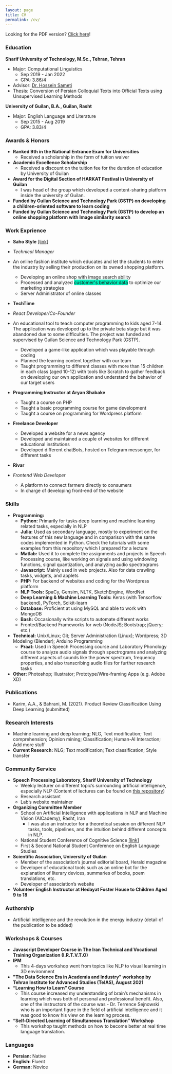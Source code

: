 ```yaml
---
layout: page
title: CV
permalink: /cv/
---
```

Looking for the PDF version? [Click here](#)!

### Education
**Sharif University of Technology, M.Sc., Tehran, Tehran**<br>
- Major: Computational Linguistics
    - Sep 2019 - Jan 2022
    - GPA: 3.86/4
- Advisor: [Dr. Hossein Sameti](http://sharif.edu/~sameti/)
- Thesis: Conversion of Persian Colloquial Texts into Official Texts using Unsupervised Learning Methods

**University of Guilan, B.A., Guilan, Rasht**<br>
- Major: English Language and Literature
    - Sep 2015 - Aug 2019
    - GPA: 3.83/4

### Awards & Honors
- **Ranked 9th in the National Entrance Exam for Universities**
    - Received a scholarship in the form of tuition waiver
- **Academic Excellence Scholarship**
    - Received a discount on the tuition fee for the duration of education by University of Guilan
- **Award for the Digital Section of HARKAT Festival in University of Guilan**
    - I was head of the group which developed a content-sharing platform inside the university of Guilan.
- **Funded by Guilan Science and Technology Park (GSTP) on developing a children-oriented software to learn coding**
- **Funded by Guilan Science and Technology Park (GSTP) to develop an online shopping platform with Image similarity search**

### Work Exprience
- **Saho Style** [[link]](https://sahostyle.com)
- *Technical Manager*
- An online fashion institute which educates and let the students to enter the industry by selling their production on its owned shopping platform.
    - Developing an online shop with image search ability
    - Processed and analyzed <span style="background-color:#00EEB9">customer's behavior data</span> to optimize our marketing strategies
    - Server Administrator of online classes

- **TechTime**
- *React Developer/Co-Founder*
- An educational tool to teach computer programming to kids aged 7-14. The application was developed up to the private beta stage but it was abandoned due to some difficulties. The project was funded and supervised by Guilan Science and Technology Park (GSTP).
    - Developed a game-like application which was playable through coding
    - Planned the learning content together with our team
    - Taught programming to different classes with more than 15 children in each class (aged 10-12) with tools like Scratch to gather feedback on developing our own application and understand the behavior of our target users
	
- **Programming Instructor at Aryan Shabake**
    - Taught a course on PHP
    - Taught a basic programming course for game development
    - Taught a course on programming for Wordpress platform

- **Freelance Developer**
    - Developed a website for a news agency
    - Developed and maintained a couple of websites for different educational institutions
    - Developed different chatBots, hosted on Telegram messenger, for different tasks

- **Rivar**
- *Frontend Web Developer*
    - A platform to connect farmers directly to consumers
    - In charge of developing front-end of the website

### Skills
- **Programming:**
    - **Python:** Primarily for tasks deep learning and machine learning related tasks, especially in NLP
    - **Julia:** Used as secondary language, mostly to experiment on the features of this new language and in comparison with the same codes implemented in Python. Check the tutorials with some examples from this repository which I prepared for a lecture
    - **Matlab:** Used it to complete the assignments and projects in Speech Processing course, like working on signals and using windowing functions, signal quantization, and analyzing audio spectrograms
    - **Javascript:** Mainly used in web projects. Also for data crawling tasks, widgets, and applets
    - **PHP:** For backend of websites and coding for the Wordpress platform
    - **NLP Tools:** SpaCy, Gensim, NLTK, SketchEngine, WordNet
    - **Deep Learning & Machine Learning Tools:** Keras (with Tensorflow backend), PyTorch, Scikit-learn
    - **Database:** Proficient at using MySQL and able to work with MongoDB
    - **Bash:** Occasionally write scripts to automate different works 
    - Fronted/Backend Frameworks for web (NodeJS; Bootstrap; jQuery; etc.)
- **Technical:** Unix/Linux; Git; Server Administration (Linux); Wordpress; 3D Modeling (Blender); Arduino Programming
    - **Praat:** Used in Speech Processing course and Laboratory Phonology course to analyze audio signals through spectrograms and analyzing different aspects of sounds like the power spectrum, frequency properties, and also transcribing audio files for further research tasks
- **Other:** Photoshop; Illustrator; Prototype/Wire-framing Apps (e.g. Adobe XD)

### Publications
- Karim, A.A., & Bahrani, M. (2021). Product Review Classification Using Deep Learning (submitted)

### Research Interests
- Machine learning and deep learning; NLG, Text modification; Text comprehension; Opinion mining; Classification; Human-AI Interaction;  Add more stuff
- **Current Research:** NLG; Text modification; Text classification; Style transfer

### Community Service  
- **Speech Processing Laboratory, Sharif University of Technology**
    - Weekly lecturer on different topic’s surrounding artificial intelligence, especially NLP (Content of lectures can be found on [this repository](https://github.com/Sharif-SLPL/Lectures))
    - Research assistant
    - Lab’s website maintainer
- **Organizing Committee Member**
    - School on Artificial Intelligence with applications in NLP and Machine Vision (AICademy), Rasht, Iran
        - I was also an instructor for a theoretical session on different NLP tasks, tools, pipelines, and the intuition behind different concepts in NLP.
    - National Student Conference of Cognitive Science [[link]](https://nscc.ir/)
    - First & Second National Student Conference on English Language Studies
- **Scientific Association, University of Guilan**
    - Member of the association’s journal editorial board, Herald magazine
    - Developer of educational tools such as an online bot for the explanation of literary devices, summaries of books, poem translations, etc.
    - Developer of association’s website
- **Volunteer English Instructor at Hedayat Foster House to Children Aged 9 to 18**

### Authorship
- Artificial intelligence and the revolution in the energy industry (detail of the publication to be added)

### Workshops & Courses
- **Javascript Developer Course in The Iran Technical and Vocational Training Organization (I.R.T.V.T.O)**
- **IPM**
    - This 4-days workshop went from topics like NLP to visual learning in 3D environment
- **"The Data Science Era in Academia and Industry" workshop by Tehran Institute for Advanced Studies (TeIAS), August 2021**
- **“Learning How to Learn” Course**
    - This course increased my understanding of brain’s mechanisms in learning which was both of personal and professional benefit. Also, one of the instructors of the course was - Dr. Terrence Sejnowski who is an important figure in the field of artificial intelligence and it was good to know his view on the learning process.
- **“Self-Directed Learning of Simultaneous Translation” Workshop**
    - This workshop taught methods on how to become better at real time language translation.

### Languages
- **Persian:** Native
- **English:** Fluent
- **German:** Novice